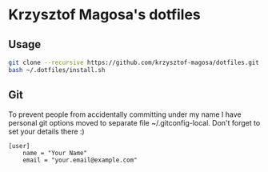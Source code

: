 # Krzysztof Magosa's dotfiles

## Usage
```bash
git clone --recursive https://github.com/krzysztof-magosa/dotfiles.git ~/.dotfiles  
bash ~/.dotfiles/install.sh
```

## Git
To prevent people from accidentally committing under my name I have personal
git options moved to separate file ~/.gitconfig-local. Don't forget to set your
details there :)

```
[user]
    name = "Your Name"
    email = "your.email@example.com"
```

